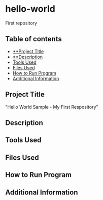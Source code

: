 # hello-world
First repository

## Table of contents 

- [**Project Title](#project-Title)
- [**Description](#description)
- [Tools Used](#tools-Used)
- [Files Used](#files-used)
- [How to Run Program](#how-to-run-program)
- [Additional Information](#additional-information)

## Project Title

"Hello World Sample - My First Respository"

## Description

## Tools Used

## Files Used

## How to Run Program

## Additional Information 
